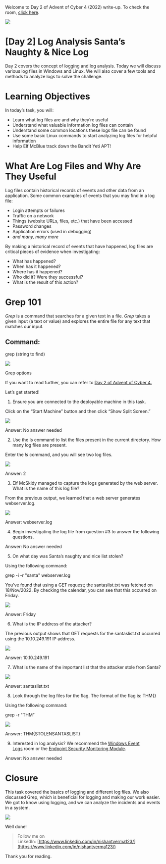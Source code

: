 Welcome to Day 2 of Advent of Cyber 4 (2022) write-up. To check the room, [click here](https://tryhackme.com/room/adventofcyber4).

![](https://miro.medium.com/max/875/1*WxOHmYXivCklJGSUkcVhiA.png)

# [Day 2] Log Analysis Santa’s Naughty & Nice Log

Day 2 covers the concept of logging and log analysis. Today we will discuss various log files in Windows and Linux. We will also cover a few tools and methods to analyze logs to solve the challenge.

# Learning Objectives

In today’s task, you will:

-   Learn what log files are and why they’re useful
-   Understand what valuable information log files can contain
-   Understand some common locations these logs file can be found
-   Use some basic Linux commands to start analyzing log files for helpful information
-   Help Elf McBlue track down the Bandit Yeti APT!

# What Are Log Files and Why Are They Useful

Log files contain historical records of events and other data from an application. Some common examples of events that you may find in a log file:

-   Login attempts or failures
-   Traffic on a network
-   Things (website URLs, files, etc.) that have been accessed
-   Password changes
-   Application errors (used in debugging)
-   _and many, many more_

By making a historical record of events that have happened, log files are critical pieces of evidence when investigating:

-   What has happened?
-   When has it happened?
-   Where has it happened?
-   Who did it? Were they successful?
-   What is the result of this action?

# Grep 101

_Grep_ is a command that searches for a given text in a file. _Grep_ takes a given input (a text or value) and explores the entire file for any text that matches our input.

## Command:

grep (string to find)

![](https://miro.medium.com/max/875/1*Jzjb5tvrLk46NFzzJPz0wg.png)

Grep options

If you want to read further, you can refer to [Day 2 of Advent of Cyber 4.](https://tryhackme.com/room/adventofcyber4)

Let’s get started!

1.  Ensure you are connected to the deployable machine in this task.

Click on the “Start Machine” button and then click “Show Split Screen.”

![](https://miro.medium.com/max/875/1*pi-TC8nS0VhNdUh603HvKg.png)

Answer: No answer needed

2. Use the ls command to list the files present in the current directory. How many log files are present.

Enter the _ls_ command, and you will see two log files.

![](https://miro.medium.com/max/833/1*n-4tKhE11cO73yKVkRTpIw.png)

Answer: 2

3. Elf McSkidy managed to capture the logs generated by the web server. What is the name of this log file?

From the previous output, we learned that a web server generates webserver.log.

![](https://miro.medium.com/max/581/1*9zl5QnZTXSXu7pgBTKaBMg.png)

Answer: webserver.log

4. Begin investigating the log file from question #3 to answer the following questions.

Answer: No answer needed

5. On what day was Santa’s naughty and nice list stolen?

Using the following command:

grep -i -r "santa" webserver.log

You’ve found that using a GET request; the santaslist.txt was fetched on 18/Nov/2022. By checking the calendar, you can see that this occurred on Friday.

![](https://miro.medium.com/max/875/1*B94SY3dyXxO-kLIRtzWVGQ.png)

Answer: Friday

6. What is the IP address of the attacker?

The previous output shows that GET requests for the santaslist.txt occurred using the 10.10.249.191 IP address.

![](https://miro.medium.com/max/875/1*Z47NtaZM6ygDV36df8iAMQ.png)

Answer: 10.10.249.191

7. What is the name of the important list that the attacker stole from Santa?

![](https://miro.medium.com/max/875/1*RDAhBlUiwyG-AQQyjprUlw.png)

Answer: santaslist.txt

8. Look through the log files for the flag. The format of the flag is: THM{}

Using the following command:

grep -r "THM”

![](https://miro.medium.com/max/875/1*UDEEQScK4AXzpMr-0oCVJw.png)

Answer: THM{STOLENSANTASLIST}

9. Interested in log analysis? We recommend the [Windows Event Logs](https://tryhackme.com/room/windowseventlogs) room or the [Endpoint Security Monitoring Module](https://tryhackme.com/module/endpoint-security-monitoring).

Answer: No answer needed

# Closure

This task covered the basics of logging and different log files. We also discussed Grep, which is beneficial for logging and making our work easier. We got to know using logging, and we can analyze the incidents and events in a system.

![](https://miro.medium.com/max/613/1*Q2XCMhrvSJp3OB3sEPqAyQ.jpeg)

Well done!  

> Follow me on LinkedIn: [https://www.linkedin.com/in/nishantverma123/](https://www.linkedin.com/in/nishantverma123/)

Thank you for reading.